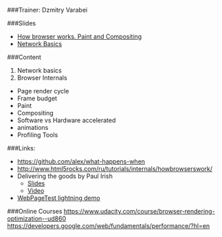 ###Trainer: Dzmitry Varabei

###Slides
- [How browser works. Paint and Compositing](http://rolling-scopes.github.io/slides/school/chrome-paint-and-compositing/ChromeInternalsPaint.pptx)
- [Network Basics](http://dzmitry-varabei.github.io/front-end-course/network.pptx)

###Content
1. Network basics
2. Browser Internals
  - Page render cycle
  - Frame budget
  - Paint
  - Compositing
  - Software vs Hardware accelerated 
  - animations
  - Profiling Tools

###Links:
- https://github.com/alex/what-happens-when
- http://www.html5rocks.com/ru/tutorials/internals/howbrowserswork/
- Delivering the goods by Paul Irish
  - [Slides](https://docs.google.com/presentation/d/1MtDBNTH1g7CZzhwlJ1raEJagA8qM3uoV7ta6i66bO2M/present?slide=id.g3eb97ca8f_19)
  - [Video](https://www.youtube.com/watch?v=R8W_6xWphtw&feature=youtu.be)
- [WebPageTest lightning demo](https://www.youtube.com/watch?v=4Q9e58_08E4)

###Online Courses
https://www.udacity.com/course/browser-rendering-optimization--ud860
https://developers.google.com/web/fundamentals/performance/?hl=en
